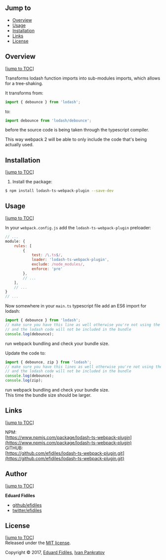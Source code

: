 ## Jump to

* [Overview](#overview)
* [Usage](#usage)
* [Installation](#installation)
* [Links](#links)
* [License](#license)

## Overview 
[[jump to TOC](#jump-to)]

Transforms lodash function imports into sub-modules imports, which allows for a tree-shaking.

It transforms from:

```js
import { debounce } from 'lodash';
```
to:
```js
import debounce from 'lodash/debounce';
```

before the source code is being taken through the typescript compiler.

This way webpack 2 will be able to only include the code that's being actually used.

## Installation
[[jump to TOC](#jump-to)]

1. Install the package:  
```sh
$ npm install lodash-ts-webpack-plugin --save-dev
```

## Usage
[[jump to TOC](#jump-to)]

In your `webpack.config.js` add the `lodash-ts-webpack-plugin` preloader:

```js
// ...
module: {
    rules: [
        {
            test: /\.ts$/,
            loader: 'lodash-ts-webpack-plugin',
            exclude: /node_modules/,
            enforce: 'pre'
        },
        // ...
    ],
    // ...
}
// ...
```

Now somewhere in your `main.ts` typescript file add an ES6 import for lodash:

```js
import { debounce } from 'lodash';
// make sure you have this line as well otherwise you're not using the import member
// and the lodash code will not be included in the bundle
console.log(debounce); 
```

run webpack bundling and check your bundle size.

Update the code to:

```js
import { debounce, zip } from 'lodash';
// make sure you have this lines as well otherwise you're not using the import members
// and the lodash code will not be included in the bundle
console.log(debounce); 
console.log(zip); 
```

run webpack bundling and check your bundle size.  
This time the bundle size should be larger.

## Links 
[[jump to TOC](#jump-to)]

NPM:  
[https://www.npmjs.com/package/lodash-ts-webpack-plugin](https://www.npmjs.com/package/lodash-ts-webpack-plugin)  
GITHUB:  
[https://github.com/efidiles/lodash-ts-webpack-plugin.git](https://github.com/efidiles/lodash-ts-webpack-plugin.git)  

## Author 
[[jump to TOC](#jump-to)]

**Eduard Fidiles**

* [github/efidiles](https://github.com/efidiles)  
* [twitter/efidiles](http://twitter.com/efidiles)  

## License 
[[jump to TOC](#jump-to)]  
Released under the [MIT license](https://github.com/lodash-ts-webpack-plugin/lodash-ts-webpack-plugin/blob/master/LICENSE).


Copyright © 2017, [Eduard Fidiles](https://github.com/efidiles), [Ivan Pankratov](https://github.com/impankratov)